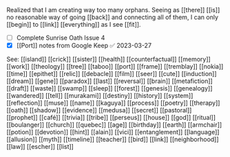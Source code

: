 Realized that I am creating way too many orphans. Seeing as [[there]] [[is]] no reasonable way of going [[back]] and connecting all of them, I can only [[begin]] to [[link]] [[everything]] as I see [[fit]].

- [ ] Complete Sunrise Oath Issue 4
- [x] [[Port]] notes from Google Keep ✅ 2023-03-27

See: 
[[island]] [[crick]] [[sister]] [[health]] [[counterfactual]] [[memory]] [[work]] [[theology]] [[tree]] [[taboo]] [[port]] [[frame]] [[tremblay]] [[nokia]] [[time]] [[epithet]]  [[relic]] [[debacle]] [[film]] [[seer]] [[cute]] [[induction]] [[dream]] [[gene]] [[paradox]] [[last]] [[reversal]] [[brain]] [[metafiction]] [[draft]] [[waste]] [[swamp]] [[sleep]] [[forest]] [[genesis]] [[genealogy]] [[wandered]] [[tell]] [[murakami]] [[destiny]] [[history]] [[system]] [[reflection]] [[muse]] [[name]] [[kaguya]] [[process]] [[poetry]] [[therapy]] [[oath]] [[shadow]] [[evidence]] [[medusa]] [[secret]] [[pastoral]] [[prophet]] [[café]] [[trivia]] [[tribe]] [[perseus]] [[house]] [[god]] [[ritual]] [[boulanger]] [[church]] [[quebec]] [[age]] [[birthday]] [[earth]] [[armchair]] [[potion]] [[devotion]] [[hint]] [[alain]] [[vici]] [[entanglement]] [[language]] [[allusion]] [[myth]] [[timeline]] [[teacher]] [[bird]] [[link]] [[neighborhood]] [[law]] [[escher]] [[list]] 